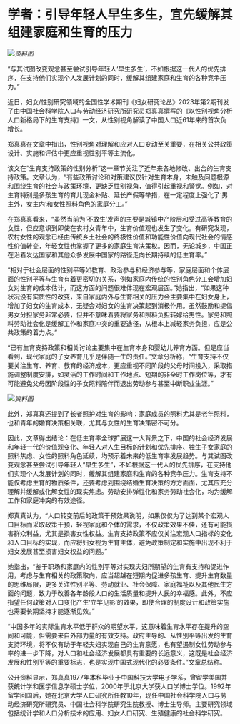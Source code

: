 # 学者：引导年轻人早生多生，宜先缓解其组建家庭和生育的压力

![](https://inews.gtimg.com/newsapp_bt/0/15786070948/1000)_资料图_

“与其试图改变观念甚至尝试引导年轻人‘早生多生’，不如根据这一代人的优先排序，在支持他们实现个人发展计划的同时，缓解其组建家庭和生育的各种竞争压力。”

近日，妇女/性别研究领域的全国性学术期刊《妇女研究论丛》2023年第2期刊发了由中国社会科学院人口与劳动经济研究所研究员郑真真撰写的《以性别视角分析人口新格局下的生育支持》一文，从性别视角解读了中国人口近61年来的首次负增长。

郑真真在文章中指出，性别视角对理解和应对人口变动至关重要，在相关公共政策设计、实施和评估中更应重视性别平等主流化。

该文在“生育支持政策的性别分析”这一章节关注了近年来各地修改、出台的生育支持政策。文章认为，“有些政策讨论和对策建议仅针对生育本身，未触及问题根源和围绕生育的社会与政策环境，更缺乏性别视角，值得引起重视和警觉。例如，对生育特别是多孩生育的育儿现金补贴、延长产假等举措，在一定程度上强化了‘男主外，女主内’和女性照料角色的家庭分工。”

在郑真真看来，“虽然当前为‘不敢生’发声的主要是城镇中产阶层和受过高等教育的女性，但应意识到即使在农村女青年中，生育价值观也发生了变化。有研究发现，农村女性的观念已经由传统乡土社会的终极性价值和功能性价值向现代社会的情感性价值转变，年轻女性也掌握了更多的家庭生育决策权。因而，无论城乡，中国正在沿着发达国家和其他众多发展中国家的路径走向长期持续的低生育率。”

“相对于社会层面的性别平等如教育、政治参与和经济参与等，家庭层面和个体层面的性别平等与生育有着更密切的关系，例如家庭内传统的性别角色分工会增加妇女对生育的成本估计，而这方面的问题很难体现在宏观层面。”她指出，“如果这种状况没有实质性的改变，来自家庭内外与生育相关的压力会主要集中在妇女身上，增加了妇女的生育成本，无疑会对妇女的生育决策起到消极作用。虽然鼓励和提倡男女分担家务非常必要，但并不意味着要将家务和照料负担转嫁给男性。家务和照料劳动社会化是缓解工作和家庭冲突的重要途径，从根本上减轻家务负担，应是公共政策的着力点。”

“已有生育支持政策和相关讨论主要集中在生育本身和婴幼儿养育方面。但是应当看到，现代家庭的子女养育几乎是伴随一生的责任。”文章分析称，“生育支持不仅要关注生育、养育、教育的经济成本，更应重视不同阶段的父母时间投入，采取措施调整制度安排，如灵活的工作时间和工作地点、短期的非全时工作岗位等，才有可能避免父母因阶段性的子女照料陪伴而退出劳动参与甚至中断职业生涯。”

![](https://inews.gtimg.com/newsapp_bt/0/15786070956/1000)_资料图_

此外，郑真真还提到了长者照护对生育的影响：家庭成员的照料尤其是老年照料，也和青年的婚育决策相关联，尤其与女性的生育决策密不可分。

因此，文章得出结论：在低生育率全球扩展这一大背景之下，中国的社会经济发展和年轻一代的价值观变化、年轻人对人生目标的计划和优先排序、独生子女家庭的照料焦虑、女性的照料角色延续，均预示着未来的低生育率发展趋势。与其试图改变观念甚至尝试引导年轻人“早生多生”，不如根据这一代人的优先排序，在支持他们实现个人发展计划的同时，缓解其组建家庭和生育的各种竞争压力。生育支持不能仅考虑生育的物质条件，还要考虑到围绕结婚生育决策的方方面面，尤其应充分理解并缓解或化解女性的现实焦虑。劳动安排弹性化和家务劳动社会化，均为缓解工作和家庭冲突的有效途径。

郑真真认为，“人口转变前后的政策干预效果说明，如果仅仅为了达到某个宏观人口目标而采取政策干预，轻视家庭和个体的需求，不仅政策效果不佳，还有可能损害群众利益，尤其是损害女性权益。生育支持政策不应仅关注宏观人口指标的变化和人口目标的实现，而应将妇女视为生育主体，避免政策制定和实施中出现不利于妇女发展甚至损害妇女权益的问题。”

她指出，“鉴于职场和家庭内的性别平等对实现夫妇所期望的生育有支持和促进作用，考虑与生育相关的政策取向，应当超越在短期内促进多孩生育、提升生育数量的思维局限，更多关注性别平等、劳动就业、社会保障、家庭福祉以及其他民生方面的问题，致力于改善各年龄段人口的生活质量和提升人民的幸福感。此外，不应指望任何政策对人口变化产生‘立竿见影’的效果，即使合理的制度设计和政策实施也需要长期坚持才能逐渐见效。”

“中国多年的实际生育水平低于群众的期望水平，这意味着生育水平存在提升的空间和可能，但需要来自外部力量的有效支持。政府主导的、从性别平等出发的生育支持环境，将不仅有助于年轻夫妇实现自己的生育意愿，也有望遏制女性劳动参与率的进一步下降，对人口和社会经济发展都具有重要的长远意义，这既是社会经济发展和性别平等的重要标志，也是实现中国式现代化的必要条件。”文章总结称。

公开资料显示，郑真真1977年本科毕业于中国科技大学电子学系，曾留学美国并获统计学和医学信息学硕士学位，2000年于北京大学获人口学博士学位。1992年留学回国后，她在北京大学人口研究所任教10年，现任中国社会科学院人口与劳动经济研究所研究员、中国社会科学院研究生院教授、博士生导师。主要研究领域包括统计学和人口分析技术的应用、妇女人口研究、生殖健康的社会科学研究。


